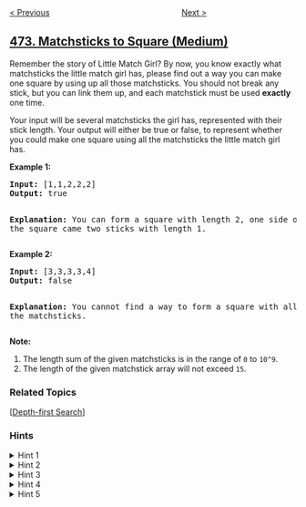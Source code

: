 <!--|This file generated by command(leetcode description); DO NOT EDIT.    |-->
<!--+----------------------------------------------------------------------+-->
<!--|@author    openset <openset.wang@gmail.com>                           |-->
<!--|@link      https://github.com/openset                                 |-->
<!--|@home      https://github.com/tonymontaro/leetcode-hints                        |-->
<!--+----------------------------------------------------------------------+-->

[< Previous](https://github.com/tonymontaro/leetcode-hints/tree/master/problems/concatenated-words "Concatenated Words")
　　　　　　　　　　　　　　　　
[Next >](https://github.com/tonymontaro/leetcode-hints/tree/master/problems/ones-and-zeroes "Ones and Zeroes")

## [473. Matchsticks to Square (Medium)](https://leetcode.com/problems/matchsticks-to-square "火柴拼正方形")

<p>Remember the story of Little Match Girl? By now, you know exactly what matchsticks the little match girl has, please find out a way you can make one square by using up all those matchsticks. You should not break any stick, but you can link them up, and each matchstick must be used <b>exactly</b> one time.</P>

<p> Your input will be several matchsticks the girl has, represented with their stick length. Your output will either be true or false, to represent whether you could make one square using all the matchsticks the little match girl has.</p>

<p><b>Example 1:</b><br />
<pre>
<b>Input:</b> [1,1,2,2,2]
<b>Output:</b> true

<b>Explanation:</b> You can form a square with length 2, one side of the square came two sticks with length 1.
</pre>
</p>

<p><b>Example 2:</b><br />
<pre>
<b>Input:</b> [3,3,3,3,4]
<b>Output:</b> false

<b>Explanation:</b> You cannot find a way to form a square with all the matchsticks.
</pre>
</p>

<p><b>Note:</b><br>
<ol>
<li>The length sum of the given matchsticks is in the range of <code>0</code> to <code>10^9</code>.
<li>The length of the given matchstick array will not exceed <code>15</code>.</li>
</ol>
</p>

### Related Topics
  [[Depth-first Search](https://github.com/tonymontaro/leetcode-hints/tree/master/tag/depth-first-search/README.md)]

### Hints
<details>
<summary>Hint 1</summary>
Treat the matchsticks as an array. Can we split the array into 4 equal halves?
</details>

<details>
<summary>Hint 2</summary>
Every matchstick can belong to either of the 4 sides. We don't know which one. Maybe try out all options!
</details>

<details>
<summary>Hint 3</summary>
For every matchstick, we have to try out each of the 4 options i.e. which side it can belong to. We can make use of recursion for this.
</details>

<details>
<summary>Hint 4</summary>
We don't really need to keep track of which matchsticks belong to a particular side during recursion. We just need to keep track of the <b>length</b> of each of the 4 sides.
</details>

<details>
<summary>Hint 5</summary>
When all matchsticks have been used we simply need to see the length of all 4 sides. If they're equal, we have a square on our hands!
</details>

